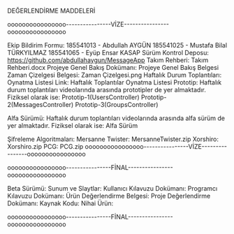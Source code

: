 DEĞERLENDİRME MADDELERİ

oooooooooooooooo----------------VİZE----------------oooooooooooooooo

Ekip Bildirim Formu:
185541013 - Abdullah AYGÜN
185541025 - Mustafa Bilal TÜRKYILMAZ
185541065 - Eyüp Ensar KASAP
Sürüm Kontrol Deposu:
https://github.com/abdullahaygun/MessageApp
Takım Rehberi:
Takım Rehberi.docx
Projeye Genel Bakış Dokümanı:
Projeye Genel Bakış Belgesi
Zaman Çizelgesi Belgesi:
Zaman Çizelgesi.png
Haftalık Durum Toplantıları:
Oynatma Listesi Link: Haftalık Toplantılar Oynatma Listesi
Prototip:
Haftalık durum toplantıları videolarında arasında prototipler de yer almaktadır. Fiziksel olarak ise:
Prototip-1(UsersController)
Prototip-2(MessagesController)
Prototip-3(GroupsController)

Alfa Sürümü:
Haftalık durum toplantıları videolarında arasında alfa sürüm de yer almaktadır. 
Fiziksel olarak ise:
Alfa Sürüm

Şifreleme Algoritmaları:
Mersanne Twister: MersanneTwister.zip
Xorshiro: Xorshiro.zip
PCG: PCG.zip
oooooooooooooooo----------------VİZE----------------oooooooooooooooo

oooooooooooooooo----------------FİNAL----------------oooooooooooooooo

Beta Sürümü:
Sunum ve Slaytlar:
Kullanıcı Kılavuzu Dokümanı:
Programcı Kılavuzu Dokümanı:
Ürün Değerlendirme Belgesi:
Proje Değerlendirme Dokümanı:
Kaynak Kodu:
Nihai Ürün:

oooooooooooooooo----------------FİNAL----------------oooooooooooooooo
